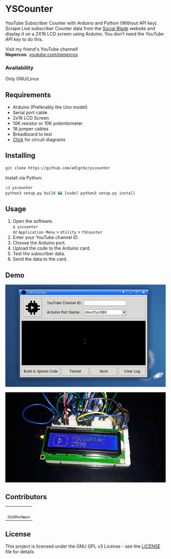 # YSCounter
YouTube Subscriber Counter with Arduino and Python (Without API key). Scrape Live subscriber Counter data from the [Social Blade](https://socialblade.com) website and display it on a 2X16 LCD screen using Arduino. You don't need the *YouTube API key* to do this.

Visit my friend's YouTube channel! <br/>
**Nepercos**: [youtube.com/nepercos](https://youtube.com/nepercos)

### Availability
Only GNU/Linux

## Requirements
* Arduino (Preferably the *Uno* model)
* Serial port cable
* 2x16 LCD Screen
* 10K resistor or 10K potentiometer
* 18 jumper cables
* Breadboard to test
* [Click](diagrams/) for circuit diagrams

## Installing
```sh
git clone https://github.com/adlgrbz/yscounter
```

Install via Python:
```sh
cd yscounter
python3 setup.py build && [sudo] python3 setup.py install
```

## Usage
1. Open the software. <br/>
`$ yscounter` <br/>
or `Application Menu` > `Utility` > `YSCounter`
2. Enter your YouTube channel ID.
3. Choose the Arduino port.
4. Upload the code to the Arduino card.
5. Test the subscriber data.
6. Send the data to the card.

## Demo

![](demo/demo.gif)

![](demo/demo.jpg)

## Contributors

<table><tr><td align="center"><a href="https://github.com/GizliProfesor"><img src="https://avatars2.githubusercontent.com/u/44980977?s=460&u=144b3b380716233f08f94f31cb06f2899b86e9fb&v=4" width="100px;" alt=""><br/><sub>GizliProfesor</b></sub></a><br/></td></tr></table>

## License
This project is licensed under the GNU GPL v3 License - see the [LICENSE](LICENSE) file for details